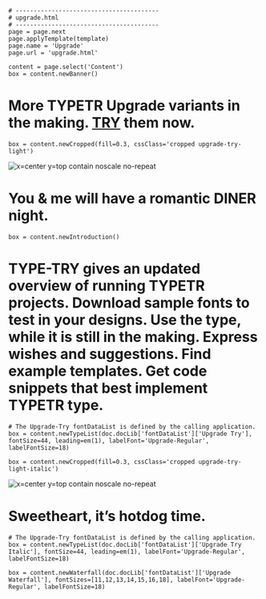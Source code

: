 ~~~
# ----------------------------------------
# upgrade.html
# ----------------------------------------
page = page.next
page.applyTemplate(template)  
page.name = 'Upgrade'
page.url = 'upgrade.html'

content = page.select('Content')
box = content.newBanner()
~~~
# More <span class="c2sc">TYPETR</span> Upgrade variants in the making. [TRY](downloads/TYPETR_Upgrade_Try-ttf.zip) them now.

~~~
box = content.newCropped(fill=0.3, cssClass='cropped upgrade-try-light')
~~~
![x=center y=top contain noscale no-repeat](images/IMG_4664.JPG)

# You & me will have a romantic <span class="c2sc">DINER</span> night.

~~~
box = content.newIntroduction()
~~~

# <span class="case">TYPE-TRY</span> gives an updated overview of running <span class="c2sc">TYPETR</span> projects. Download sample fonts to test in your designs. Use the type, while it is still in the making. Express wishes and suggestions. Find example templates. Get code snippets that best implement TYPETR type.

~~~
# The Upgrade-Try fontDataList is defined by the calling application.
box = content.newTypeList(doc.docLib['fontDataList']['Upgrade Try'], fontSize=44, leading=em(1), labelFont='Upgrade-Regular', labelFontSize=18)

box = content.newCropped(fill=0.3, cssClass='cropped upgrade-try-light-italic')
~~~
![x=center y=top contain noscale no-repeat](images/IMG_4609.JPG)

# Sweetheart, it’s hotdog time.

~~~
# The Upgrade-Try fontDataList is defined by the calling application.
box = content.newTypeList(doc.docLib['fontDataList']['Upgrade Try Italic'], fontSize=44, leading=em(1), labelFont='Upgrade-Regular', labelFontSize=18)

box = content.newWaterfall(doc.docLib['fontDataList']['Upgrade Waterfall'], fontSizes=[11,12,13,14,15,16,18], labelFont='Upgrade-Regular', labelFontSize=18)

~~~
